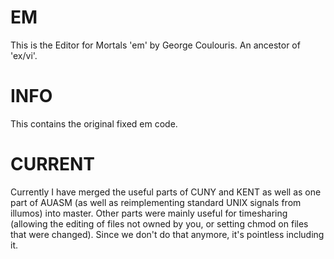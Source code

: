 # EM
This is the Editor for Mortals 'em' by George Coulouris.  An ancestor of 'ex/vi'.

# INFO
This contains the original fixed em code.

# CURRENT
Currently I have merged the useful parts of CUNY and KENT as well as one part of AUASM (as well as reimplementing standard UNIX signals from illumos) into master.
Other parts were mainly useful for timesharing (allowing the editing of files not owned by you, or setting chmod on files that were changed).
Since we don't do that anymore, it's pointless including it.

